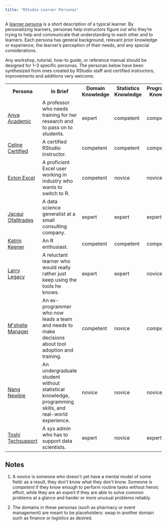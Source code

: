```yaml
---
title: "RStudio Learner Personas"
---
```


A [learner persona][personas] is a short description of a typical learner. By
personalizing learners, personas help instructors figure out who they’re trying
to help and communicate that understanding to each other and to learners. Each
persona has general background, relevant prior knowledge or experience, the
learner’s perception of their needs, and any special considerations.

Any workshop, tutorial, how-to guide, or reference manual should be designed for
1–3 specific personas.  The personas below have been synthesized from ones
created by RStudio staff and certified instructors; improvements and additions
very welcome.

<table>

  <tr>
    <th>Persona</th>
    <th>In Brief</th>
    <th>Domain Knowledge</th>
    <th>Statistics Knowledge</th>
    <th>Programming Knowledge</th>
  </tr>

  <tr>
    <td><a href="./anya-academic/">Anya Academic</a></td>
    <td>A professor who needs training for her research and to pass on to students.</td>
    <td>expert</td>
    <td>competent</td>
    <td>competent</td>
  </tr>

  <tr>
    <td><a href="./celine-certified/">Celine Certified</a></td>
    <td>A certified RStudio instructor.</td>
    <td>competent</td>
    <td>competent</td>
    <td>competent</td>
  </tr>

  <tr>
    <td><a href="./exton-excel/">Exton Excel</a></td>
    <td>A proficient Excel user working in industry who wants to switch to R.</td>
    <td>competent</td>
    <td>novice</td>
    <td>novice</td>
  </tr>

  <tr>
    <td><a href="./jacqui-ofalltrades/">Jacqui Ofalltrades</a></td>
    <td>A data science generalist at a small consulting company.</td>
    <td>expert</td>
    <td>expert</td>
    <td>expert</td>
  </tr>

  <tr>
    <td><a href="./katrin-keener/">Katrin Keener</a></td>
    <td>An R enthusiast.</td>
    <td>competent</td>
    <td>competent</td>
    <td>competent</td>
  </tr> 

  <tr>
    <td><a href="./larry-legacy/">Larry Legacy</a></td>
    <td>A reluctant learner who would really rather just keep using the tools he knows.</td>
    <td>expert</td>
    <td>expert</td>
    <td>novice</td>
  </tr>

  <tr>
    <td><a href="./mshelle-manager/">M'shelle Manager</a></td>
    <td>An ex-programmer who now leads a team and needs to make decisions about tool adoption and training.</td>
    <td>competent</td>
    <td>novice</td>
    <td>competent</td>
  </tr> 

  <tr>
    <td><a href="./nang-newbie/">Nang Newbie</a></td>
    <td>An undergraduate student without statistical knowledge, programming skills, and real-world experience.</td>
    <td>novice</td>
    <td>novice</td>
    <td>novice</td>
  </tr> 

  <tr>
    <td><a href="./toshi-techsupport/">Toshi Techsupport</a></td>
    <td>A sys admin who has to support data scientists.</td>
    <td>expert</td>
    <td>novice</td>
    <td>expert</td>
  </tr>

</table>

## Notes

1.  A *novice* is someone who doesn't yet have a mental model of some field: as
    a result, they don't know what they don't know.  Someone is *competent* if
    they know enough to perform routine tasks without heroic effort, while they
    are an *expert* if they are able to solve common problems at a glance and
    harder or more unusual problems reliably.

2.  The domains in these personas (such as pharmacy or event management) are
    meant to be placeholders: swap in another domain such as finance or
    logistics as desired.

[personas]: http://teachtogether.tech/#s:process-personas
